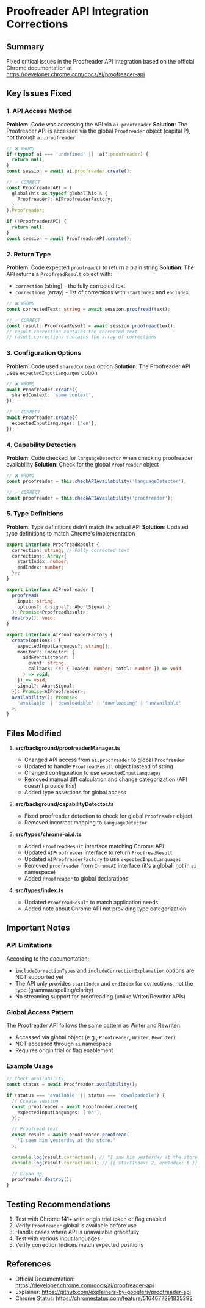 # Proofreader API Integration Corrections

## Summary

Fixed critical issues in the Proofreader API integration based on the official Chrome documentation at https://developer.chrome.com/docs/ai/proofreader-api

## Key Issues Fixed

### 1. API Access Method

**Problem**: Code was accessing the API via `ai.proofreader`
**Solution**: The Proofreader API is accessed via the global `Proofreader` object (capital P), not through `ai.proofreader`

```typescript
// ❌ WRONG
if (typeof ai === 'undefined' || !ai?.proofreader) {
  return null;
}
const session = await ai.proofreader.create();

// ✅ CORRECT
const ProofreaderAPI = (
  globalThis as typeof globalThis & {
    Proofreader?: AIProofreaderFactory;
  }
).Proofreader;

if (!ProofreaderAPI) {
  return null;
}
const session = await ProofreaderAPI.create();
```

### 2. Return Type

**Problem**: Code expected `proofread()` to return a plain string
**Solution**: The API returns a `ProofreadResult` object with:

- `correction` (string) - the fully corrected text
- `corrections` (array) - list of corrections with `startIndex` and `endIndex`

```typescript
// ❌ WRONG
const correctedText: string = await session.proofread(text);

// ✅ CORRECT
const result: ProofreadResult = await session.proofread(text);
// result.correction contains the corrected text
// result.corrections contains the array of corrections
```

### 3. Configuration Options

**Problem**: Code used `sharedContext` option
**Solution**: The Proofreader API uses `expectedInputLanguages` option

```typescript
// ❌ WRONG
await Proofreader.create({
  sharedContext: 'some context',
});

// ✅ CORRECT
await Proofreader.create({
  expectedInputLanguages: ['en'],
});
```

### 4. Capability Detection

**Problem**: Code checked for `languageDetector` when checking proofreader availability
**Solution**: Check for the global `Proofreader` object

```typescript
// ❌ WRONG
const proofreader = this.checkAPIAvailability('languageDetector');

// ✅ CORRECT
const proofreader = this.checkAPIAvailability('proofreader');
```

### 5. Type Definitions

**Problem**: Type definitions didn't match the actual API
**Solution**: Updated type definitions to match Chrome's implementation

```typescript
export interface ProofreadResult {
  correction: string; // Fully corrected text
  corrections: Array<{
    startIndex: number;
    endIndex: number;
  }>;
}

export interface AIProofreader {
  proofread(
    input: string,
    options?: { signal?: AbortSignal }
  ): Promise<ProofreadResult>;
  destroy(): void;
}

export interface AIProofreaderFactory {
  create(options?: {
    expectedInputLanguages?: string[];
    monitor?: (monitor: {
      addEventListener: (
        event: string,
        callback: (e: { loaded: number; total: number }) => void
      ) => void;
    }) => void;
    signal?: AbortSignal;
  }): Promise<AIProofreader>;
  availability(): Promise<
    'available' | 'downloadable' | 'downloading' | 'unavailable'
  >;
}
```

## Files Modified

1. **src/background/proofreaderManager.ts**
   - Changed API access from `ai.proofreader` to global `Proofreader`
   - Updated to handle `ProofreadResult` object instead of string
   - Changed configuration to use `expectedInputLanguages`
   - Removed manual diff calculation and change categorization (API doesn't provide this)
   - Added type assertions for global access

2. **src/background/capabilityDetector.ts**
   - Fixed proofreader detection to check for global `Proofreader` object
   - Removed incorrect mapping to `languageDetector`

3. **src/types/chrome-ai.d.ts**
   - Added `ProofreadResult` interface matching Chrome API
   - Updated `AIProofreader` interface to return `ProofreadResult`
   - Updated `AIProofreaderFactory` to use `expectedInputLanguages`
   - Removed `proofreader` from `ChromeAI` interface (it's a global, not in `ai` namespace)
   - Added `Proofreader` to global declarations

4. **src/types/index.ts**
   - Updated `ProofreadResult` to match application needs
   - Added note about Chrome API not providing type categorization

## Important Notes

### API Limitations

According to the documentation:

- `includeCorrectionTypes` and `includeCorrectionExplanation` options are NOT supported yet
- The API only provides `startIndex` and `endIndex` for corrections, not the type (grammar/spelling/clarity)
- No streaming support for proofreading (unlike Writer/Rewriter APIs)

### Global Access Pattern

The Proofreader API follows the same pattern as Writer and Rewriter:

- Accessed via global object (e.g., `Proofreader`, `Writer`, `Rewriter`)
- NOT accessed through `ai` namespace
- Requires origin trial or flag enablement

### Example Usage

```typescript
// Check availability
const status = await Proofreader.availability();

if (status === 'available' || status === 'downloadable') {
  // Create session
  const proofreader = await Proofreader.create({
    expectedInputLanguages: ['en'],
  });

  // Proofread text
  const result = await proofreader.proofread(
    'I seen him yesterday at the store.'
  );

  console.log(result.correction); // "I saw him yesterday at the store."
  console.log(result.corrections); // [{ startIndex: 2, endIndex: 6 }]

  // Clean up
  proofreader.destroy();
}
```

## Testing Recommendations

1. Test with Chrome 141+ with origin trial token or flag enabled
2. Verify `Proofreader` global is available before use
3. Handle cases where API is unavailable gracefully
4. Test with various input languages
5. Verify correction indices match expected positions

## References

- Official Documentation: https://developer.chrome.com/docs/ai/proofreader-api
- Explainer: https://github.com/explainers-by-googlers/proofreader-api
- Chrome Status: https://chromestatus.com/feature/5164677291835392
